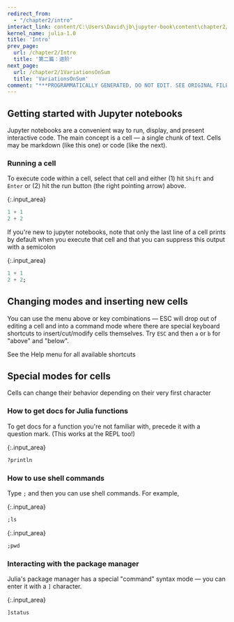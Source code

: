 ```yaml
---
redirect_from:
  - "/chapter2/intro"
interact_link: content/C:\Users\David\jb\jupyter-book\content\chapter2/Intro.ipynb
kernel_name: julia-1.0
title: 'Intro'
prev_page:
  url: /chapter2/Intro
  title: '第二篇：进阶'
next_page:
  url: /chapter2/1VariationsOnSum
  title: 'VariationsOnSum'
comment: "***PROGRAMMATICALLY GENERATED, DO NOT EDIT. SEE ORIGINAL FILES IN /content***"
---
```


## Getting started with Jupyter notebooks

Jupyter notebooks are a convenient way to run, display, and present interactive code. The main concept is a cell — a single chunk of text. Cells may be markdown (like this one) or code (like the next).

### Running a cell
To execute code within a cell, select that cell and either (1) hit `Shift` and `Enter` or (2) hit the run button (the right pointing arrow) above.



{:.input_area}
```julia
1 + 1
2 + 2
```


If you're new to jupyter notebooks, note that only the last line of a cell prints by default when you execute that cell and that you can suppress this output with a semicolon



{:.input_area}
```julia
1 + 1
2 + 2;
```


## Changing modes and inserting new cells

You can use the menu above or key combinations — ESC will drop out of editing a cell and into a command mode where there are special keyboard shortcuts to insert/cut/modify cells themselves. Try `ESC` and then `a` or `b` for "above" and "below".

See the Help menu for all available shortcuts

## Special modes for cells

Cells can change their behavior depending on their very first character

### How to get docs for Julia functions

To get docs for a function you're not familiar with, precede it with a question mark. (This works at the REPL too!)



{:.input_area}
```julia
?println
```


### How to use shell commands

Type `;` and then you can use shell commands. For example,



{:.input_area}
```julia
;ls
```




{:.input_area}
```julia
;pwd
```


### Interacting with the package manager

Julia's package manager has a special "command" syntax mode — you can enter it with a `]` character.



{:.input_area}
```julia
]status
```

